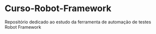 # Curso-Robot-Framework

Repositório dedicado ao estudo da ferramenta de automação de testes Robot Framework
